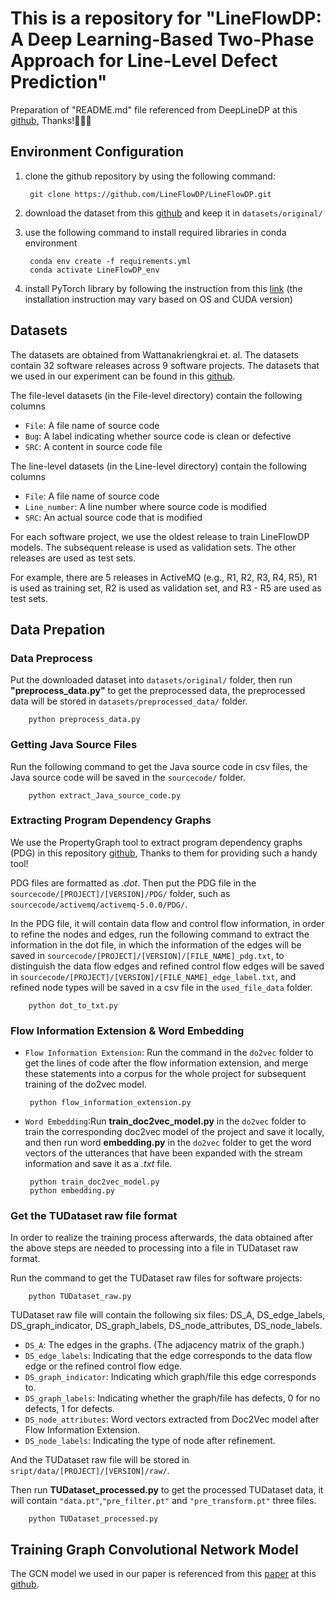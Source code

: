 
# This is a repository for "LineFlowDP: A Deep Learning-Based Two-Phase Approach for Line-Level Defect Prediction"
  
Preparation of "README.md" file referenced from DeepLineDP at this [github](https://github.com/awsm-research/DeepLineDP), Thanks!🥰🥰🥰

  
## Environment Configuration
  
1. clone the github repository by using the following command:

		git clone https://github.com/LineFlowDP/LineFlowDP.git

2. download the dataset from this [github](https://github.com/awsm-research/line-level-defect-prediction) and keep it in `datasets/original/`

3. use the following command to install required libraries in conda environment

		conda env create -f requirements.yml
		conda activate LineFlowDP_env

4. install PyTorch library by following the instruction from this [link](https://pytorch.org/) (the installation instruction may vary based on OS and CUDA version)
  
## Datasets

The datasets are obtained from Wattanakriengkrai et. al. The datasets contain 32 software releases across 9 software projects. The datasets that we used in our experiment can be found in this [github](https://github.com/awsm-research/line-level-defect-prediction).

The file-level datasets (in the File-level directory) contain the following columns

 - `File`: A file name of source code
 - `Bug`: A label indicating whether source code is clean or defective
 - `SRC`: A content in source code file

The line-level datasets (in the Line-level directory) contain the following columns
 - `File`: A file name of source code
 - `Line_number`: A line number where source code is modified
 - `SRC`: An actual source code that is modified

For each software project, we use the oldest release to train LineFlowDP models. The subsequent release is used as validation sets. The other releases are used as test sets.

For example, there are 5 releases in ActiveMQ (e.g., R1, R2, R3, R4, R5), R1 is used as training set, R2 is used as validation set, and R3 - R5 are used as test sets.


## Data Prepation

### Data Preprocess

Put the downloaded dataset into `datasets/original/` folder, then run **"preprocess_data.py"** to get the preprocessed data, the preprocessed data will be stored in `datasets/preprocessed_data/` folder.

		python preprocess_data.py

### Getting Java Source Files

Run the following command to get the Java source code in csv files, the Java source code will be saved in the `sourcecode/` folder.
		
		python extract_Java_source_code.py

### Extracting Program Dependency Graphs

We use the PropertyGraph tool to extract program dependency graphs (PDG) in this repository  [github](https://github.com/Zanbrachrissik/PropertyGraph), Thanks to them for providing such a handy tool!

PDG files are formatted as *.dot*. Then put the PDG file in the `sourcecode/[PROJECT]/[VERSION]/PDG/` folder, such as `sourcecode/activemq/activemq-5.0.0/PDG/`.

In the PDG file, it will contain data flow and control flow information, in order to refine the nodes and edges, run the following command to extract the information in the dot file, in which the information of the edges will be saved in `sourcecode/[PROJECT]/[VERSION]/[FILE_NAME]_pdg.txt`, to distinguish the data flow edges and refined control flow edges will be saved in `sourcecode/[PROJECT]/[VERSION]/[FILE_NAME]_edge_label.txt`, and refined node types will be saved in a csv file in the `used_file_data` folder.

		python dot_to_txt.py

### Flow Information Extension & Word Embedding

 - `Flow Information Extension`: Run the command in the `do2vec` folder to get the lines of code after the flow information extension, and merge these statements into a corpus for the whole project for subsequent training of the do2vec model.
 
		python flow_information_extension.py
 
 - `Word Embedding`:Run **train_doc2vec_model.py** in the `do2vec` folder to train the corresponding doc2vec model of the project and save it locally, and then run word **embedding.py** in the `do2vec` folder to get the word vectors of the utterances that have been expanded with the stream information and save it as a *.txt* file.
 
		python train_doc2vec_model.py
		python embedding.py

### Get the TUDataset raw file format

In order to realize the training process afterwards, the data obtained after the above steps are needed to processing into a file in TUDataset raw format.

Run the command to get the TUDataset raw files for software projects:

		python TUDataset_raw.py

TUDataset raw file will contain the following six files: DS_A, DS_edge_labels, DS_graph_indicator, DS_graph_labels, DS_node_attributes, DS_node_labels.

 - `DS_A`: The edges in the graphs. (The adjacency matrix of the graph.)
 - `DS_edge_labels`: Indicating that the edge corresponds to the data flow edge or the refined control flow edge.
 - `DS_graph_indicator`: Indicating which graph/file this edge corresponds to.
 - `DS_graph_labels`: Indicating whether the graph/file has defects, 0 for no defects, 1 for defects.
 - `DS_node_attributes`: Word vectors extracted from Doc2Vec model after Flow Information Extension.
 - `DS_node_labels`: Indicating the type of node after refinement.
 
And the TUDataset raw file will be stored in `sript/data/[PROJECT]/[VERSION]/raw/`.
 
Then run **TUDataset_processed.py** to get the processed TUDataset data, it will contain `"data.pt"`,`"pre_filter.pt"` and `"pre_transform.pt"` three files.

		python TUDataset_processed.py

## Training Graph Convolutional Network Model

The GCN model we used in our paper is referenced from this [paper](https://arxiv.org/abs/2011.04573) at this [github](https://github.com/flyingdoog/PGExplainer).



